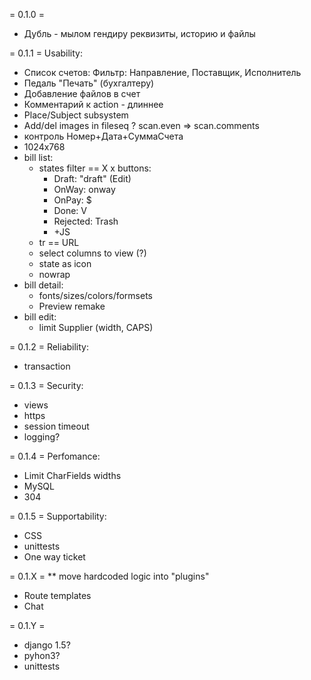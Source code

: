 = 0.1.0 =
* Дубль - мылом гендиру реквизиты, историю и файлы

= 0.1.1 =
Usability:
* Список счетов: Фильтр: Направление, Поставщик, Исполнитель
* Педаль "Печать" (бухгалтеру)
* Добавление файлов в счет
* Комментарий к action - длиннее
* Place/Subject subsystem
* Add/del images in fileseq
? scan.even => scan.comments
* контроль Номер+Дата+СуммаСчета
* 1024x768
* bill list:
	* states filter == X x buttons:
		* Draft: "draft" (Edit)
		* OnWay: onway
		* OnPay: $
		* Done: V
		* Rejected: Trash
		* +JS
	* tr == URL
	* select columns to view (?)
	* state as icon
	* nowrap
* bill detail:
	* fonts/sizes/colors/formsets
	* Preview remake
* bill edit:
	* limit Supplier (width, CAPS)

= 0.1.2 =
Reliability:
* transaction

= 0.1.3 =
Security:
* views
* https
* session timeout
* logging?

= 0.1.4 =
Perfomance:
* Limit CharFields widths
* MySQL
* 304

= 0.1.5 =
Supportability:
* CSS
* unittests
* One way ticket

= 0.1.X =
** move hardcoded logic into "plugins"
* Route templates
* Chat

= 0.1.Y =
* django 1.5?
* pyhon3?
* unittests
